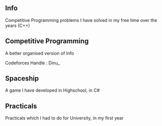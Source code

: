 
## Info 

Competitive Programming problems I have solved in my free time over the years (C++)

## Competitive Programming

A better organised version of Info

Codeforces Handle : Dinu_

## Spaceship

A game I have developed in Highschool, in C#

## Practicals

Practicals which I had to do for University, in my first year

